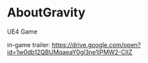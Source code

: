 # AboutGravity
 UE4 Game

in-game trailer:
https://drive.google.com/open?id=1w0db12QBUMqaeaY0gl3ne1IPMW2-ClIZ
